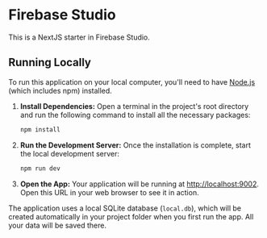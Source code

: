 # Firebase Studio

This is a NextJS starter in Firebase Studio.

## Running Locally

To run this application on your local computer, you'll need to have [Node.js](https://nodejs.org/) (which includes npm) installed.

1.  **Install Dependencies:**
    Open a terminal in the project's root directory and run the following command to install all the necessary packages:
    ```bash
    npm install
    ```

2.  **Run the Development Server:**
    Once the installation is complete, start the local development server:
    ```bash
    npm run dev
    ```

3.  **Open the App:**
    Your application will be running at [http://localhost:9002](http://localhost:9002). Open this URL in your web browser to see it in action.

The application uses a local SQLite database (`local.db`), which will be created automatically in your project folder when you first run the app. All your data will be saved there.
